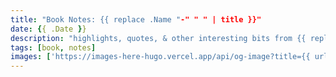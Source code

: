 ```yaml
---
title: "Book Notes: {{ replace .Name "-" " " | title }}"
date: {{ .Date }}
description: "highlights, quotes, & other interesting bits from {{ replace .Name "-" " " | title }}"
tags: [book, notes]
images: ['https://images-here-hugo.vercel.app/api/og-image?title={{ urlquery (replace .Name "-" " " | title) }}']
---
```


